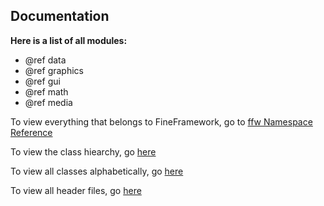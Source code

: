 Documentation
-------------

**Here is a list of all modules:**

* @ref data
* @ref graphics
* @ref gui
* @ref math
* @ref media

To view everything that belongs to FineFramework, go to [ffw Namespace Reference](namespaceffw.html)

To view the class hiearchy, go [here](annotated.html)

To view all classes alphabetically, go [here](classes.html)

To view all header files, go [here](files.html)


